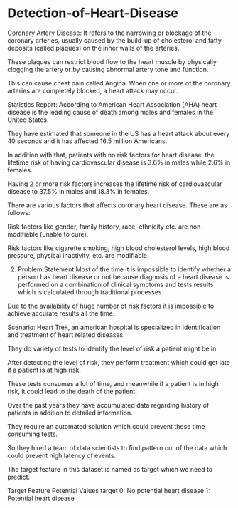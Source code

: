 # Detection-of-Heart-Disease
Coronary Artery Disease:
It refers to the narrowing or blockage of the coronary arteries, usually caused by the build-up of cholesterol and fatty deposits (called plaques) on the inner walls of the arteries.

These plaques can restrict blood flow to the heart muscle by physically clogging the artery or by causing abnormal artery tone and function.

This can cause chest pain called Angina. When one or more of the coronary arteries are completely blocked, a heart attack may occur.



Statistics Report:
According to American Heart Association (AHA) heart disease is the leading cause of death among males and females in the United States.

They have estimated that someone in the US has a heart attack about every 40 seconds and it has affected 16.5 million Americans.

In addition with that, patients with no risk factors for heart disease, the lifetime risk of having cardiovascular disease is 3.6% in males while 2.6% in females.

Having 2 or more risk factors increases the lifetime risk of cardiovascular disease to 37.5% in males and 18.3% in females.


There are various factors that affects coronary heart disease. These are as follows:

Risk factors like gender, family history, race, ethnicity etc. are non-modifiable (unable to cure).

Risk factors like cigarette smoking, high blood cholesterol levels, high blood pressure, physical inactivity, etc. are modifiable.


2. Problem Statement
Most of the time it is impossible to identify whether a person has heart disease or not because diagnosis of a heart disease is performed on a combination of clinical symptoms and tests results which is calculated through traditional processes.

Due to the availability of huge number of risk factors it is impossible to achieve accurate results all the time.



Scenario:
Heart Trek, an american hospital is specialized in identification and treatment of heart related diseases.

They do variety of tests to identify the level of risk a patient might be in.

After detecting the level of risk, they perform treatment which could get late if a patient is at high risk.

These tests consumes a lot of time, and meanwhile if a patient is in high risk, it could lead to the death of the patient.

Over the past years they have accumulated data regarding history of patients in addition to detailed information.

They require an automated solution which could prevent these time consuming tests.

So they hired a team of data scientists to find pattern out of the data which could prevent high latency of events.

The target feature in this dataset is named as target which we need to predict.

Target Feature	Potential Values
target	0: No potential heart disease
1: Potential heart disease

